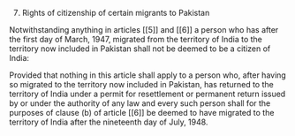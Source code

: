 7. Rights of citizenship of certain migrants to Pakistan

Notwithstanding anything in articles [[5]] and [[6]]  a person who has after the first day of March, 1947, migrated from the territory of India to the territory now included in Pakistan shall not be deemed to be a citizen of India:

Provided that nothing in this article shall apply to a person who, after having so migrated to the territory now included in Pakistan, has returned to the territory of India under a permit for resettlement or permanent return issued by or under the authority of any law and every such person shall for the purposes of clause (b) of article [[6]] be deemed to have migrated to the territory of India after the nineteenth day of July, 1948.

